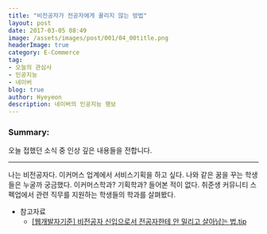 ```yaml
---
title: "비전공자가 전공자에게 꿀리지 않는 방법"
layout: post
date: 2017-03-05 08:49
image: /assets/images/post/001/04_00title.png
headerImage: true
category: E-Commerce
tag:
- 오늘의 관심사
- 인공지능
- 네이버
blog: true
author: Hyeyeon
description: 네이버의 인공지능 행보
---
```


### Summary:

오늘 접했던 소식 중 인상 깊은 내용들을 전합니다.

---

나는 비전공자다. 이커머스 업계에서 서비스기획을 하고 싶다. 나와 같은 꿈을 꾸는 학생들은 누굴까 궁금했다. 이커머스학과? 기획학과? 들어본 적이 없다. 취준생 커뮤니티 스펙업에서 관련 직무를 지원하는 학생들의 학과를 살펴봤다.


- 참고자료
  - [[웹개발자기준] 비전공자 신입으로서 전공자한테 안 밀리고 살아남는 법.tip](http://okky.kr/article/372485)
